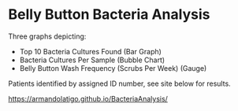 # Belly Button Bacteria Analysis

Three graphs depicting:
- Top 10 Bacteria Cultures Found (Bar Graph)
- Bacteria Cultures Per Sample (Bubble Chart)
- Belly Button Wash Frequency (Scrubs Per Week) (Gauge)

Patients identified by assigned ID number, see site below for results.

https://armandolatigo.github.io/BacteriaAnalysis/

